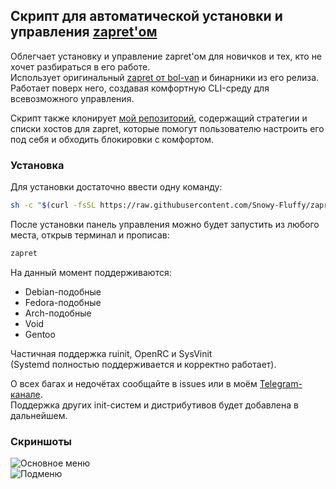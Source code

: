 ## Скрипт для автоматической установки и управления [zapret'ом](https://github.com/bol-van/zapret)

Облегчает установку и управление zapret'ом для новичков и тех, кто не хочет разбираться в его работе.  
Использует оригинальный [zapret от bol-van](https://github.com/bol-van/zapret) и бинарники из его релиза. Работает поверх него, создавая комфортную CLI-среду для всевозможного управления.  

Скрипт также клонирует [мой репозиторий](https://github.com/Snowy-Fluffy/zapret.cfgs), содержащий стратегии и списки хостов для zapret, которые помогут пользователю настроить его под себя и обходить блокировки с комфортом.  

### Установка  

Для установки достаточно ввести одну команду:  
```bash
sh -c "$(curl -fsSL https://raw.githubusercontent.com/Snowy-Fluffy/zapret.installer/refs/heads/main/installer.sh)"
```

После установки панель управления можно будет запустить из любого места, открыв терминал и прописав:  
```bash
zapret
```

На данный момент поддерживаются:  
- Debian-подобные  
- Fedora-подобные  
- Arch-подобные  
- Void  
- Gentoo

Частичная поддержка ruinit, OpenRC и SysVinit  
(Systemd полностью поддерживается и корректно работает).  

О всех багах и недочётах сообщайте в issues или в моём [Telegram-канале](https://t.me/linux_hi).  
Поддержка других init-систем и дистрибутивов будет добавлена в дальнейшем.  

### Скриншоты  
![Основное меню](https://snowyfluffy.ru/files/github/zapret-installer1.png)  
![Подменю](https://snowyfluffy.ru/files/github/zapret-installer2.png)  
